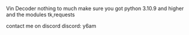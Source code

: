 Vin Decoder nothing to much make sure you got python 3.10.9 and higher and the modules tk,requests

contact me on discord
discord: y6am

